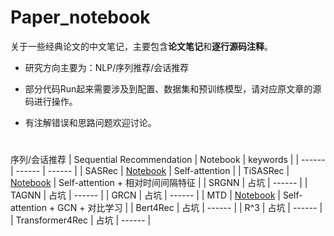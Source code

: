 # Paper_notebook


关于一些经典论文的中文笔记，主要包含**论文笔记**和**逐行源码注释**。

* 研究方向主要为：NLP/序列推荐/会话推荐

* 部分代码Run起来需要涉及到配置、数据集和预训练模型，请对应原文章的源码进行操作。

* 有注解错误和思路问题欢迎讨论。


#
序列/会话推荐
| Sequential Recommendation | Notebook | keywords |
| ------ | ------ |  ------ |
| SASRec | [Notebook](https://github.com/Guadzilla/Paper_notebook/tree/main/SASRec) | Self-attention |
| TiSASRec | [Notebook](https://github.com/Guadzilla/Paper_notebook/tree/main/TiSASRec) | Self-attention + 相对时间间隔特征 |
| SRGNN | 占坑 |  ------ |
| TAGNN | 占坑 |  ------ |
| GRCN | 占坑 |  ------ |
| MTD | [Notebook](https://github.com/Guadzilla/Paper_notebook/tree/main/MTD) | Self-attention + GCN + 对比学习 |
| Bert4Rec | 占坑 |  ------ |
| R^3 | 占坑 |  ------ |
| Transformer4Rec | 占坑 |  ------ |

